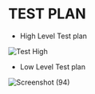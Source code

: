 # TEST PLAN 
 * High Level Test plan
 
![Test High](https://user-images.githubusercontent.com/98866123/156357195-3d7421a3-deeb-490e-898b-d24552d4b914.png)

 * Low Level Test plan
  
 ![Screenshot (94)](https://user-images.githubusercontent.com/98866123/156375264-7d408616-99f1-4132-8fe5-de7280556c77.png)


